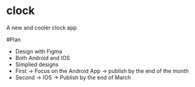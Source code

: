 # clock
A new and cooler clock app

#Plan
 - Design with Figma
 - Both Android and IOS
 - Simplied designs
 - First -> Focus on the Android App  -> publish by the end of the month
 - Second -> IOS -> Publish by the end of March
